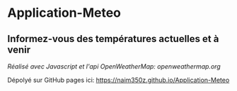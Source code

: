 # Application-Meteo

## Informez-vous des températures actuelles et à venir

_Réalisé avec Javascript et l'api OpenWeatherMap: openweathermap.org_

Dépolyé sur GitHub pages ici: https://naim350z.github.io/Application-Meteo
